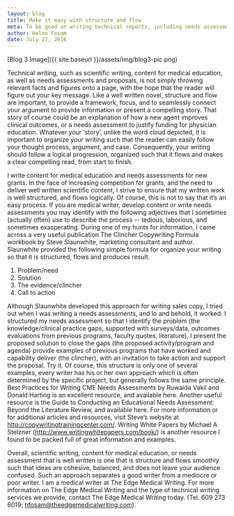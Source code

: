 ```yaml
---
layout: blog
title: Make it easy with structure and flow
meta: To be good at writing technical reports, including needs assessments, grant proposals, and content for continuing medical education, you really have to put yourself in the mindset of a fine chef.
author: Helen Fosam
date: July 27, 2016
---
```

[Blog 3 Image]({{ site.baseurl }}/assets/img/blog3-pic.png)

Technical writing, such as scientific writing, content for medical education, as well as needs assessments and proposals, is not simply throwing relevant facts and figures onto a page, with the hope that the reader will figure out your key message.  Like a well written novel, structure and flow are important, to provide a framework, focus, and to seamlessly connect your argument to provide information or present a compelling story. That story of course could be an explanation of how a new agent improves clinical outcomes, or a needs assessment to justify funding for physician education. Whatever your ‘story’, unlike the word cloud depicted, it is important to organize your writing such that the reader can easily follow your thought process, argument, and case. Consequently, your writing should follow a logical progression, organized such that it flows and makes a clear compelling read, from start to finish.

I write content for medical education and needs assessments for new grants. In the face of increasing competition for grants, and the need to deliver well written scientific content, I strive to ensure that my written work is well structured, and flows logically. Of course, this is not to say that it’s an easy process. If you are medical writer, develop content or write needs assessments you may identify with the following adjectives that I sometimes (actually often) use to describe the process -- tedious, laborious, and sometimes exasperating. During one of my hunts for information, I came across a very useful publication The Clincher Copywriting Formula workbook by Steve Slaunwhite, marketing consultant and author. Slaunwhite provided the following simple formula for organize your writing so that it is structured, flows and produces result. 

1.	Problem/need
2.	Solution
3.	The evidence/clincher
4.	Call to action

Although Slaunwhite developed this approach for writing sales copy, I tried out when I was writing a needs assessments, and lo and behold, it worked. I structured my needs assessment so that I identify the problem (the knowledge/clinical practice gaps, supported with surveys/data, outcomes evaluations from previous programs, faculty quotes, literature), I present the proposed solution to close the gaps (the proposed activity/program and agenda) provide examples of previous programs that have worked and capability deliver (the clincher), with an invitation to take action and support the proposal. Try it. Of course, this structure is only one of several examples, every writer has his or her own approach which is often determined by the specific project, but generally follows the same principle. Best Practices for Writing CME Needs Assessments by Ruwaida Vakil and Donald Harting is an excellent resource, and available here.  Another useful resource is the Guide to Conducting an Educational Needs Assessment: Beyond the Literature Review, and available here. For more information or for additional articles and resources, visit Steve’s website at http://copywritingtrainingcenter.com/. Writing White Papers by Michael A Stelzner (http://www.writingwhitepapers.com/book/) is another resource I found to be packed full of great information and examples. 

Overall, scientific writing, content for medical education, or needs assessment that is well written is one that is structure and flows smoothly such that ideas are cohesive, balanced, and does not leave your audience confused. Such an approach separates a good writer from a mediocre or poor writer. I am a medical writer at The Edge Medical Writing. For more information on The Edge Medical Writing and the type of technical writing services we provide, contact The Edge Medical Writing today. (Tel. 609 273 6019; hfosam@theedgemedicalwriting.com).


 
